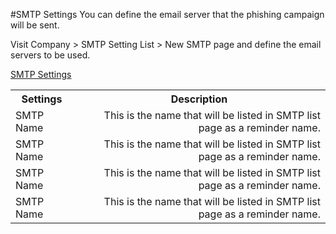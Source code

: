 #SMTP Settings
You can define the email server that the phishing campaign will be sent. 

Visit Company > SMTP Setting List > New SMTP page and define the email servers to be used.

[SMTP Settings](https://www.keepnetlabs.com/wp-content/uploads/SMTP-Setting-1024x849.png)


<table>
  <tbody>
    <tr>
      <th>Settings</th>
      <th align="center">Description</th>
    </tr>
    <tr>
      <td>SMTP Name</td>
      <td align="right">This is the name that will be listed in SMTP list page as a reminder name.</td>
    </tr>
        <tr>
      <td>SMTP Name</td>
      <td align="right">This is the name that will be listed in SMTP list page as a reminder name.</td>
    </tr>
        <tr>
      <td>SMTP Name</td>
      <td align="right">This is the name that will be listed in SMTP list page as a reminder name.</td>
    </tr>
        <tr>
      <td>SMTP Name</td>
      <td align="right">This is the name that will be listed in SMTP list page as a reminder name.</td>
    </tr>
  </tbody>
</table>
